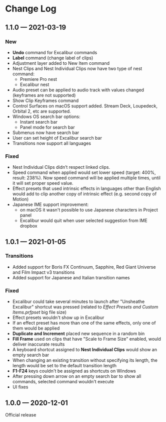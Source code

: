 # Change Log

## 1.1.0 — 2021-03-19

### **New**

* **Undo** command for Excalibur commands
* **Label** command \(change label of clips\)
* Adjustment layer added to New Item command
* Nest Clips and Nest Individual Clips now have two type of nest command:
  * Premiere Pro nest
  * Excalibur nest
* Audio preset can be applied to audio track with values changed \(keyframes are not supported\)
* Show Clip Keyframes command
* Control Surfaces on macOS support added. Stream Deck, Loupedeck, Orbital 2, etc are supported.
* Windows OS search bar options:
  * Instant search bar 
  * Panel mode for search bar 
* Submenus now have search bar
* User can set height of Excalibur search bar
* Transitions now support all languages

### **Fixed**

* Nest Individual Clips didn’t respect linked clips.
* Speed command when applied would set lower speed \(target: 400%, result: 238%\). Now speed command will be applied multiple times, until it will set proper speed value.
* Effect presets that used intrinsic effects in languages other than English would add to clip another copy of intrinsic effect \(e.g. second copy of Motion\)
* Japanese IME support improvement:
  * on macOS it wasn't possible to use Japanese characters in Project panel
  * Excalibur would quit when user selected suggestion from IME dropbox

## 1.0.1 — 2021-01-05

### Transitions

* Added support for Boris FX Continuum, Sapphire, Red Giant Universe and Film Impact v3 transitions
* Added support for Japanese and Italian transition names

### Fixed

* Excalibur could take several minutes to launch after "Unsheathe Excalibur" shortcut was pressed \(related to _Effect Presets and Custom Items.prfpset_ big file size\)
* Effect presets wouldn't show up in Excalibur
* If an effect preset has more than one of the same effects, only one of them would be applied
* **Duplicate and Increment** placed new sequence in a random bin
* **Fill Frame** used on clips that have "Scale to Frame Size" enabled, would deliver inaccurate results
* A keyboard shortcut assigned to **Nest Individual Clips** would show an empty search bar
* When changing an existing transition without specifying its length, the length would be set to the default transition length
* **F1-F24** keys couldn't be assigned as shortcuts on Windows
* After pressing down arrow on an empty search bar to show all commands, selected command wouldn't execute
* UI fixes

## 1.0.0 — 2020-12-01

Official release

